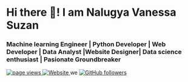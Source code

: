 # Hi there 👋! I am Nalugya Vanessa Suzan
###  Machine learning Engineer | Python Developer |  Web Developer | Data Analyst |Website Designer| Data science enthusiast |  Pasionate Groundbreaker 

<p align="left">
  <a href="https://github.com/Nalugya31/Nalugya31/">
    <img src="https://komarev.com/ghpvc/?username=Nalugya31" alt="page views" />
  </a>
  <a href="https://nalugya-vanessa-suzan.vercel.app/">
    <img alt="Website" src="https://img.shields.io/website?url=https%3A%2F%2Fjacobcolvin.com">
  </a>we
  <a href="https://github.com/Nalugya31?tab=followers">
    <img alt="GitHub followers" src="https://img.shields.io/github/followers/Nalugya31?style=flat&logo=github">
  </a>
</p>

